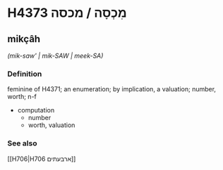 # H4373 מִכְסָה / מכסה

## mikçâh

_(mik-saw' | mik-SAW | meek-SA)_

### Definition

feminine of H4371; an enumeration; by implication, a valuation; number, worth; n-f

- computation
  - number
  - worth, valuation

### See also

[[H706|H706 ארבעתים]]

